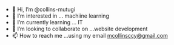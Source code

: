 - 👋 Hi, I’m @collins-mutugi
- 👀 I’m interested in ... machiine learning
- 🌱 I’m currently learning ... IT
- 💞️ I’m looking to collaborate on ...website development
- 📫 How to reach me ...using my email mcollinsccy@gmail.com

<!---
collins-mutugi/collins-mutugi is a ✨ special ✨ repository because its `README.md` (this file) appears on your GitHub profile.
You can click the Preview link to take a look at your changes.
--->
